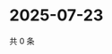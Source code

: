 # 2025-07-23

共 0 条

<!-- BEGIN ZHIHUVIDEO -->
<!-- 最后更新时间 Wed Jul 23 2025 05:11:41 GMT+0800 (China Standard Time) -->

<!-- END ZHIHUVIDEO -->
